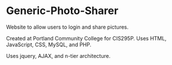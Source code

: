 # Generic-Photo-Sharer
Website to allow users to login and share pictures.

Created at Portland Community College for CIS295P. Uses HTML, JavaScript, CSS, MySQL, and PHP. 

Uses jquery, AJAX, and n-tier architecture. 
